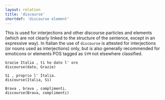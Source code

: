 ```yaml
---
layout: relation
title: 'discourse'
shortdef: 'discourse element'
---
```


This is used for interjections and other discourse particles and elements (which are not clearly linked to the structure of the sentence, except in an expressive way). In Italian the use of <code>discourse</code> is attested for interjections (or nouns used as interjections) only, but is also generally recommended for emoticons or elements POS tagged as <code>SYM</code> not elsewhere classified.

~~~ sdparse
Grazie Italia , ti ho dato l' oro
discourse(dato, Grazie)
~~~
~~~ sdparse
Sì , proprio l' Italia.
discourse(Italia, Sì)
~~~
~~~ sdparse
Brava , brava , complimenti.
discourse(Brava, complimenti)
~~~
